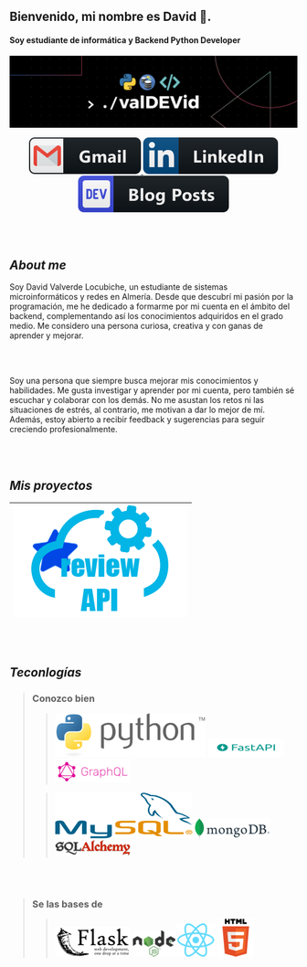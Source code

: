 ## Bienvenido, mi nombre es David 👋.


####  **Soy estudiante de informática y Backend Python Developer**
    
  
![Banner](./static/Banner.png)
<p align="center">
    <a href="mailto:daval.locub@gmail.com">
        <img src="./static/gmail.svg" alt="Gmail">
    </a>
    <a href="https://www.linkedin.com/in/
    david-valverde-locubiche-696239278">
        <img src="./static/linkedin.svg" alt="LInkedin">
    </a>
    <a>
        <img src="./static/devto.svg" alt="LInkedin">
    </a>
</p>


<br/><br/>


## *About me*

Soy David Valverde Locubiche, un estudiante de sistemas microinformáticos y redes en Almería. Desde que descubrí mi pasión por la programación, me he dedicado a formarme por mi cuenta en el ámbito del backend, complementando así los conocimientos adquiridos en el grado medio. Me considero una persona curiosa, creativa y con ganas de aprender y mejorar.


<br/><br/>


Soy una persona que siempre busca mejorar mis conocimientos y habilidades. Me gusta investigar y aprender por mi cuenta, pero también sé escuchar y colaborar con los demás. No me asustan los retos ni las situaciones de estrés, al contrario, me motivan a dar lo mejor de mí. Además, estoy abierto a recibir feedback y sugerencias para seguir creciendo profesionalmente.


<br/><br/>


## *Mis proyectos*
|[![Prueba](./static/reviewAPI.png)](https://github.com/valDEVid/reviewAPI)|
|---|


<br/><br/>


## *Teconlogías*


>### Conozco bien
>
>>  ![Prueba](./static/Python1.svg)
    ![Prueba](./static/FastAPI1.png)
    ![Prueba](./static/GraphQL.png)
>
>>  ![Prueba](./static/si.svg)
    ![Prueba](./static/MongoDB.png)
    ![Prueba](./static/sqlAlchemy.png)

<br/><br/>

>### Se las bases de
>
>>  ![Prueba](./static/Flask.png)
    ![Prueba](./static/NodeJS1.png)
    ![Prueba](./static/React1.png)
    ![Prueba](./static/HTML5.png)